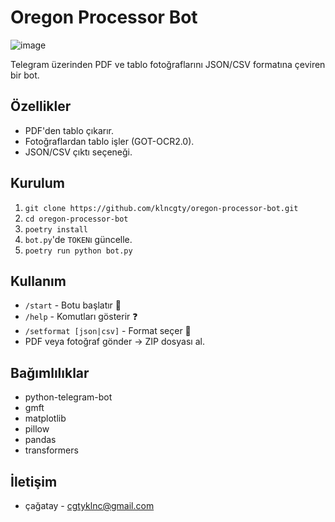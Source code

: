 # Oregon Processor Bot
![image](https://github.com/user-attachments/assets/c30c3477-1b8d-431a-928f-c0b8475320b7)

Telegram üzerinden PDF ve tablo fotoğraflarını JSON/CSV formatına çeviren bir bot.

## Özellikler
- PDF'den tablo çıkarır.
- Fotoğraflardan tablo işler (GOT-OCR2.0).
- JSON/CSV çıktı seçeneği.

## Kurulum
1. `git clone https://github.com/klncgty/oregon-processor-bot.git`
2. `cd oregon-processor-bot`
3. `poetry install`
4. `bot.py`'de `TOKEN`ı güncelle.
5. `poetry run python bot.py`

## Kullanım
- `/start` - Botu başlatır 🚀
- `/help` - Komutları gösterir ❓
- `/setformat [json|csv]` - Format seçer 🔧
- PDF veya fotoğraf gönder → ZIP dosyası al.

## Bağımlılıklar
- python-telegram-bot
- gmft
- matplotlib
- pillow
- pandas
- transformers

## İletişim
- çağatay - cgtyklnc@gmail.com
